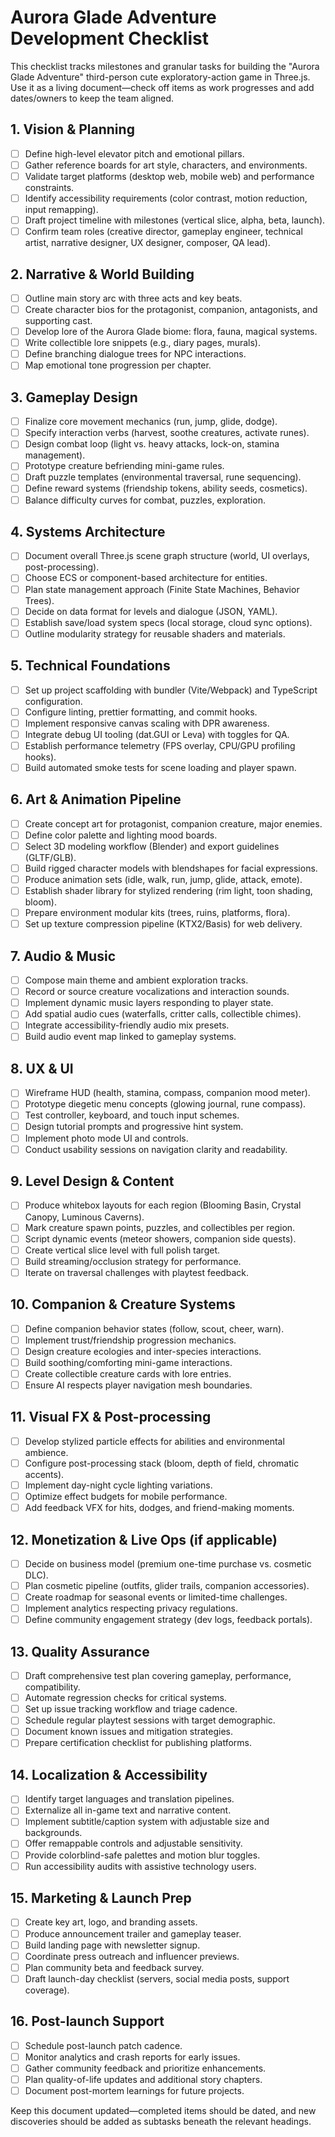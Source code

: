 # Aurora Glade Adventure Development Checklist

This checklist tracks milestones and granular tasks for building the "Aurora Glade Adventure" third-person cute exploratory-action game in Three.js. Use it as a living document—check off items as work progresses and add dates/owners to keep the team aligned.

## 1. Vision & Planning
- [ ] Define high-level elevator pitch and emotional pillars.
- [ ] Gather reference boards for art style, characters, and environments.
- [ ] Validate target platforms (desktop web, mobile web) and performance constraints.
- [ ] Identify accessibility requirements (color contrast, motion reduction, input remapping).
- [ ] Draft project timeline with milestones (vertical slice, alpha, beta, launch).
- [ ] Confirm team roles (creative director, gameplay engineer, technical artist, narrative designer, UX designer, composer, QA lead).

## 2. Narrative & World Building
- [ ] Outline main story arc with three acts and key beats.
- [ ] Create character bios for the protagonist, companion, antagonists, and supporting cast.
- [ ] Develop lore of the Aurora Glade biome: flora, fauna, magical systems.
- [ ] Write collectible lore snippets (e.g., diary pages, murals).
- [ ] Define branching dialogue trees for NPC interactions.
- [ ] Map emotional tone progression per chapter.

## 3. Gameplay Design
- [ ] Finalize core movement mechanics (run, jump, glide, dodge).
- [ ] Specify interaction verbs (harvest, soothe creatures, activate runes).
- [ ] Design combat loop (light vs. heavy attacks, lock-on, stamina management).
- [ ] Prototype creature befriending mini-game rules.
- [ ] Draft puzzle templates (environmental traversal, rune sequencing).
- [ ] Define reward systems (friendship tokens, ability seeds, cosmetics).
- [ ] Balance difficulty curves for combat, puzzles, exploration.

## 4. Systems Architecture
- [ ] Document overall Three.js scene graph structure (world, UI overlays, post-processing).
- [ ] Choose ECS or component-based architecture for entities.
- [ ] Plan state management approach (Finite State Machines, Behavior Trees).
- [ ] Decide on data format for levels and dialogue (JSON, YAML).
- [ ] Establish save/load system specs (local storage, cloud sync options).
- [ ] Outline modularity strategy for reusable shaders and materials.

## 5. Technical Foundations
- [ ] Set up project scaffolding with bundler (Vite/Webpack) and TypeScript configuration.
- [ ] Configure linting, prettier formatting, and commit hooks.
- [ ] Implement responsive canvas scaling with DPR awareness.
- [ ] Integrate debug UI tooling (dat.GUI or Leva) with toggles for QA.
- [ ] Establish performance telemetry (FPS overlay, CPU/GPU profiling hooks).
- [ ] Build automated smoke tests for scene loading and player spawn.

## 6. Art & Animation Pipeline
- [ ] Create concept art for protagonist, companion creature, major enemies.
- [ ] Define color palette and lighting mood boards.
- [ ] Select 3D modeling workflow (Blender) and export guidelines (GLTF/GLB).
- [ ] Build rigged character models with blendshapes for facial expressions.
- [ ] Produce animation sets (idle, walk, run, jump, glide, attack, emote).
- [ ] Establish shader library for stylized rendering (rim light, toon shading, bloom).
- [ ] Prepare environment modular kits (trees, ruins, platforms, flora).
- [ ] Set up texture compression pipeline (KTX2/Basis) for web delivery.

## 7. Audio & Music
- [ ] Compose main theme and ambient exploration tracks.
- [ ] Record or source creature vocalizations and interaction sounds.
- [ ] Implement dynamic music layers responding to player state.
- [ ] Add spatial audio cues (waterfalls, critter calls, collectible chimes).
- [ ] Integrate accessibility-friendly audio mix presets.
- [ ] Build audio event map linked to gameplay systems.

## 8. UX & UI
- [ ] Wireframe HUD (health, stamina, compass, companion mood meter).
- [ ] Prototype diegetic menu concepts (glowing journal, rune compass).
- [ ] Test controller, keyboard, and touch input schemes.
- [ ] Design tutorial prompts and progressive hint system.
- [ ] Implement photo mode UI and controls.
- [ ] Conduct usability sessions on navigation clarity and readability.

## 9. Level Design & Content
- [ ] Produce whitebox layouts for each region (Blooming Basin, Crystal Canopy, Luminous Caverns).
- [ ] Mark creature spawn points, puzzles, and collectibles per region.
- [ ] Script dynamic events (meteor showers, companion side quests).
- [ ] Create vertical slice level with full polish target.
- [ ] Build streaming/occlusion strategy for performance.
- [ ] Iterate on traversal challenges with playtest feedback.

## 10. Companion & Creature Systems
- [ ] Define companion behavior states (follow, scout, cheer, warn).
- [ ] Implement trust/friendship progression mechanics.
- [ ] Design creature ecologies and inter-species interactions.
- [ ] Build soothing/comforting mini-game interactions.
- [ ] Create collectible creature cards with lore entries.
- [ ] Ensure AI respects player navigation mesh boundaries.

## 11. Visual FX & Post-processing
- [ ] Develop stylized particle effects for abilities and environmental ambience.
- [ ] Configure post-processing stack (bloom, depth of field, chromatic accents).
- [ ] Implement day-night cycle lighting variations.
- [ ] Optimize effect budgets for mobile performance.
- [ ] Add feedback VFX for hits, dodges, and friend-making moments.

## 12. Monetization & Live Ops (if applicable)
- [ ] Decide on business model (premium one-time purchase vs. cosmetic DLC).
- [ ] Plan cosmetic pipeline (outfits, glider trails, companion accessories).
- [ ] Create roadmap for seasonal events or limited-time challenges.
- [ ] Implement analytics respecting privacy regulations.
- [ ] Define community engagement strategy (dev logs, feedback portals).

## 13. Quality Assurance
- [ ] Draft comprehensive test plan covering gameplay, performance, compatibility.
- [ ] Automate regression checks for critical systems.
- [ ] Set up issue tracking workflow and triage cadence.
- [ ] Schedule regular playtest sessions with target demographic.
- [ ] Document known issues and mitigation strategies.
- [ ] Prepare certification checklist for publishing platforms.

## 14. Localization & Accessibility
- [ ] Identify target languages and translation pipelines.
- [ ] Externalize all in-game text and narrative content.
- [ ] Implement subtitle/caption system with adjustable size and backgrounds.
- [ ] Offer remappable controls and adjustable sensitivity.
- [ ] Provide colorblind-safe palettes and motion blur toggles.
- [ ] Run accessibility audits with assistive technology users.

## 15. Marketing & Launch Prep
- [ ] Create key art, logo, and branding assets.
- [ ] Produce announcement trailer and gameplay teaser.
- [ ] Build landing page with newsletter signup.
- [ ] Coordinate press outreach and influencer previews.
- [ ] Plan community beta and feedback survey.
- [ ] Draft launch-day checklist (servers, social media posts, support coverage).

## 16. Post-launch Support
- [ ] Schedule post-launch patch cadence.
- [ ] Monitor analytics and crash reports for early issues.
- [ ] Gather community feedback and prioritize enhancements.
- [ ] Plan quality-of-life updates and additional story chapters.
- [ ] Document post-mortem learnings for future projects.

Keep this document updated—completed items should be dated, and new discoveries should be added as subtasks beneath the relevant headings.
